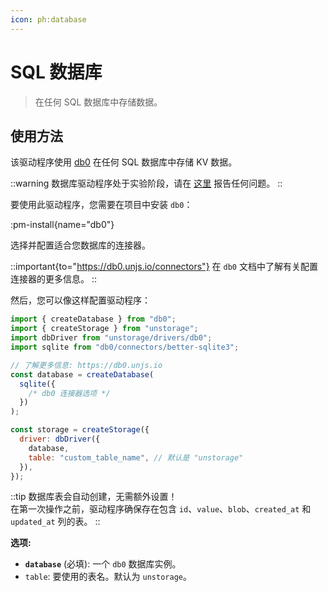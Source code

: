 ```yaml
---
icon: ph:database
---
```


# SQL 数据库

> 在任何 SQL 数据库中存储数据。

## 使用方法

该驱动程序使用 [db0](https://db0.unjs.io) 在任何 SQL 数据库中存储 KV 数据。

::warning
数据库驱动程序处于实验阶段，请在 [这里](https://github.com/unjs/unstorage/issues/400) 报告任何问题。
::

要使用此驱动程序，您需要在项目中安装 `db0`：

:pm-install{name="db0"}

选择并配置适合您数据库的连接器。

::important{to="https://db0.unjs.io/connectors"}
在 `db0` 文档中了解有关配置连接器的更多信息。
::

然后，您可以像这样配置驱动程序：

```js
import { createDatabase } from "db0";
import { createStorage } from "unstorage";
import dbDriver from "unstorage/drivers/db0";
import sqlite from "db0/connectors/better-sqlite3";

// 了解更多信息: https://db0.unjs.io
const database = createDatabase(
  sqlite({
    /* db0 连接器选项 */
  })
);

const storage = createStorage({
  driver: dbDriver({
    database,
    table: "custom_table_name", // 默认是 "unstorage"
  }),
});
```

::tip
数据库表会自动创建，无需额外设置！ <br>
在第一次操作之前，驱动程序确保存在包含 `id`、`value`、`blob`、`created_at` 和 `updated_at` 列的表。
::

**选项:**

- **`database`** (必填): 一个 `db0` 数据库实例。
- `table`: 要使用的表名。默认为 `unstorage`。